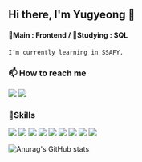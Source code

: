 ## Hi there, I'm Yugyeong 👋
#### 🔭Main : Frontend / 🤔Studying : SQL
    I’m currently learning in SSAFY. 


### 📫 How to reach me 
<img src="https://img.shields.io/badge/starinsky284@gmail.com-78BF1E?style=flat-square&logo=gmail&logoColor=#EA4335&color=white"/> <a href="https://velog.io/@cozyturtle/posts" target="_blank"><img src="https://img.shields.io/badge/Turtle's Velog-E44747?style=flat-square&logo=velog&logoColor=#20C997&color=white"/> 
</a>
### 🔨Skills  
<img src="https://img.shields.io/badge/React.js-61DAFB?style=flat-square&logo=react&logoColor=white"/> <img src="https://img.shields.io/badge/python-F2E675?style=flat-square&logo=python&logoColor=#3776AB"/> <img src="https://img.shields.io/badge/Vue.js-D7EFC0?style=flat-square&logo=vuedotjs&logoColor=#4FC08D"/> <img src="https://img.shields.io/badge/MySql-FB3DE8?style=flat-square&logo=mysql&logoColor=#4479A1"/>  <img src="https://img.shields.io/badge/Django-C4DDEE?style=flat-square&logo=django&logoColor=#092E20"/> <img src="https://img.shields.io/badge/Figma-DADD4E?style=flat-square&logo=figma&logoColor=#F24E1E"/>  <img src="https://img.shields.io/badge/Jira-E40F0F?style=flat-square&logo=jira&logoColor=#0052CC"/> <img src="https://img.shields.io/badge/Vite-F19744?style=flat-square&logo=vite&logoColor=#646CFF"/> <img src="https://img.shields.io/badge/Javascript-00199C?style=flat-square&logo=javascript&logoColor=#F7DF1E"/>


![Anurag's GitHub stats](https://github-readme-stats.vercel.app/api?username=suddks&show_icons=true&theme=radical)



<!--
**suddks/suddks** is a ✨ _special_ ✨ repository because its `README.md` (this file) appears on your GitHub profile.

Here are some ideas to get you started:

-  I’m currently working on ...
- 🌱 I’m currently learning ...
- 👯 I’m looking to collaborate on ...
- 🤔 I’m looking for help with ...
- 💬 Ask me about ...
- 📫 How to reach me: ...
-  Pronouns: ...
- ⚡ Fun fact: ...
-->
